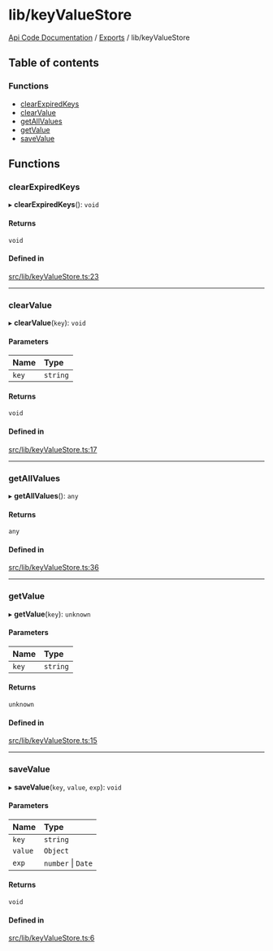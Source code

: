 # lib/keyValueStore
 
[Api Code Documentation](../README.md) / [Exports](../modules.md) / lib/keyValueStore

## Table of contents

### Functions

- [clearExpiredKeys](lib_keyValueStore.md#clearexpiredkeys)
- [clearValue](lib_keyValueStore.md#clearvalue)
- [getAllValues](lib_keyValueStore.md#getallvalues)
- [getValue](lib_keyValueStore.md#getvalue)
- [saveValue](lib_keyValueStore.md#savevalue)

## Functions

### clearExpiredKeys

▸ **clearExpiredKeys**(): `void`

#### Returns

`void`

#### Defined in

[src/lib/keyValueStore.ts:23](https://github.com/openkfw/TruBudget/blob/648f2bb/api/src/lib/keyValueStore.ts#L23)

___

### clearValue

▸ **clearValue**(`key`): `void`

#### Parameters

| Name | Type |
| :------ | :------ |
| `key` | `string` |

#### Returns

`void`

#### Defined in

[src/lib/keyValueStore.ts:17](https://github.com/openkfw/TruBudget/blob/648f2bb/api/src/lib/keyValueStore.ts#L17)

___

### getAllValues

▸ **getAllValues**(): `any`

#### Returns

`any`

#### Defined in

[src/lib/keyValueStore.ts:36](https://github.com/openkfw/TruBudget/blob/648f2bb/api/src/lib/keyValueStore.ts#L36)

___

### getValue

▸ **getValue**(`key`): `unknown`

#### Parameters

| Name | Type |
| :------ | :------ |
| `key` | `string` |

#### Returns

`unknown`

#### Defined in

[src/lib/keyValueStore.ts:15](https://github.com/openkfw/TruBudget/blob/648f2bb/api/src/lib/keyValueStore.ts#L15)

___

### saveValue

▸ **saveValue**(`key`, `value`, `exp`): `void`

#### Parameters

| Name | Type |
| :------ | :------ |
| `key` | `string` |
| `value` | `Object` |
| `exp` | `number` \| `Date` |

#### Returns

`void`

#### Defined in

[src/lib/keyValueStore.ts:6](https://github.com/openkfw/TruBudget/blob/648f2bb/api/src/lib/keyValueStore.ts#L6)
